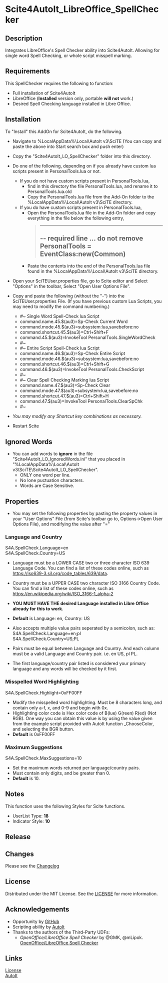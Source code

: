# Scite4AutoIt_LibreOffice_SpellChecker

## Description
 Integrates LibreOffice's Spell Checker ability into Scite4AutoIt. Allowing for single word Spell Checking, or whole script misspell marking.

## Requirements
This SpellChecker requires the following to function:
- Full installation of Scite4AutoIt
- LibreOffice (**Installed** version only, portable **will not** work.)
- Desired Spell Checking language installed in Libre Office.

## Installation
To "Install" this AddOn for Scite4AutoIt, do the following.
- Navigate to %LocalAppData%\Local\AutoIt v3\SciTE
  (You can copy and paste the above into Start search box and push enter)
- Copy the "Scite4AutoIt_LO_SpellChecker" folder into this directory.
- Do one of the following, depending on if you already have custom lua scripts present in PersonalTools.lua or not.
  - If you do not have custom scripts present in PersonalTools.lua, 
    - find in this directory the file PersonalTools.lua, and rename it to PersonalTools.lua.old 
    - Copy the PersonalTools.lua file from the Add-On folder to the %LocalAppData%\Local\AutoIt v3\SciTE directory.
  - If you do have custom scripts present in PersonalTools.lua,
    - Open the PersonalTools.lua file in the Add-On folder and copy everything in the file below the following entry,
      > -------------------------------------------------------------------------------
      > -- required line ... do not remove  
      > PersonalTools = EventClass:new(Common)
      > -------------------------------------------------------------------------------
    - Paste the contents into the end of the PersonalTools.lua file found in the %LocalAppData%\Local\AutoIt v3\SciTE directory.
- Open your SciTEUser.properties file, go to Scite editor and Select "Options" in the toolbar, Select "Open User Options File".
- Copy and paste the following (without the "-") into the SciTEUser.properties File. (If you have previous custom Lua Scripts, you may need to modify the command numbering.)  

    - #~ Single Word Spell-Check lua Script  
    - command.name.45.$(au3)=Sp-Check Current Word  
    - command.mode.45.$(au3)=subsystem:lua,savebefore:no  
    - command.shortcut.45.$(au3)=Ctrl+Shift+F  
    - command.45.$(au3)=InvokeTool PersonalTools.SingleWordCheck  
    - #~  
    - #~ Entire Script Spell-Check lua Script  
    - command.name.46.$(au3)=Sp-Check Entire Script  
    - command.mode.46.$(au3)=subsystem:lua,savebefore:no  
    - command.shortcut.46.$(au3)=Ctrl+Shift+G  
    - command.46.$(au3)=InvokeTool PersonalTools.CheckScript  
    - #~  
    - #~ Clear Spell Checking Marking lua Script  
    - command.name.47.$(au3)=Sp-Check Clear  
    - command.mode.47.$(au3)=subsystem:lua,savebefore:no  
    - command.shortcut.47.$(au3)=Ctrl+Shift+H  
    - command.47.$(au3)=InvokeTool PersonalTools.ClearSpChk  
    - #~  


- *You may modify any Shortcut key combinations as necessary.*
- Restart Scite

## Ignored Words
- You can add words to **ignore** in the file "Scite4AutoIt_LO_IgnoredWords.ini" that you placed in "%LocalAppData%\Local\AutoIt v3\SciTE\Scite4AutoIt_LO_SpellChecker".
  - ONLY one word per line.
  - No lone puctuation characters.
  - Words are Case Sensitive.

## Properties
- You may set the following properties by pasting the property values in your "User Options" File (from Scite's toolbar go to, Options->Open User Options File), and modifying the value after "="

### **Language and Country**
S4A.SpellCheck.Language=en  
S4A.SpellCheck.Country=US

- Language must be a LOWER CASE two or three character ISO 639 Language Code. You can find a list of these codes online, such as https://iso639-3.sil.org/code_tables/639/data. 
- Country must be a UPPER CASE two character ISO 3166 Country Code. You can find a list of these codes online, such as https://en.wikipedia.org/wiki/ISO_3166-1_alpha-2
- **YOU MUST HAVE THE desired Language installed in Libre Office already for this to work**.
- **Default** is Language: en, Country: US

- Also accepts multiple value pairs seperated by a semicolon, such as:  
S4A.SpellCheck.Language=en;pl  
S4A.SpellCheck.Country=US;PL
- Pairs must be equal between Language and Country. And each column must be a valid Language and Country pair. i.e. en US, pl PL. 
- The first language/country pair listed is considered your primary language and any words will be checked by it first.

### **Misspelled Word Highlighting**
S4A.SpellCheck.Highlight=0xFF00FF

- Modify the misspelled word highlighting. Must be 8 characters long, and contain only a-f, x, and 0-9 and begin with 0x.
- Highlighting color code is Hex color code of B(lue) G(reen) R(ed) (Not RGB). One way you can obtain this value is by using the value given from the example script provided with AutoIt function _ChooseColor, and selecting the BGR button. 
- **Default** is 0xFF00FF

### **Maximum Suggestions**
S4A.SpellCheck.MaxSuggestions=10

- Set the maximum words returned per language/country pairs. 
- Must contain only digits, and be greater than 0.
- **Default** is 10.

## Notes
This function uses the following Styles for Scite functions.
- UserList Type: **18**
- Indicator Style: **10**

## Release

## Changes
Please see the [Changelog](CHANGELOG.md)

## License
Distributed under the MIT License. See the [LICENSE](LICENSE) for more information.

## Acknowledgements
- Opportunity by [GitHub](https://github.com)
- Scripting ability by [AutoIt](https://www.autoitscript.com/site/autoit/)
- Thanks to the authors of the Third-Party UDFs:
  - *OpenOffice/LibreOffice Spell Checker* by @GMK, @mLipok. [OpenOffice/LibreOffice Spell Checker](https://www.autoitscript.com/forum/topic/185932-openofficelibreoffice-spell-checker/)

## Links 
[License](LICENSE) <br>
[AutoIt](https://www.autoitscript.com/site/autoit/) <br>
